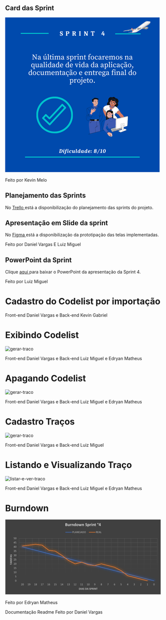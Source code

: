 ## Card das Sprint
  ![card_4](https://github.com/Salitop/HandbookPlane_4ADS-A/blob/Sprint-1/Doc/Cards/Card_4.png)

Feito por Kevin Melo

## Planejamento das Sprints
No <a href='https://trello.com/b/n0Ky9r1p/api-4sem'> Trello </a>
está a disponibilização do planejamento das sprints do projeto.

## Apresentação em Slide da sprint
No <a href='https://www.figma.com/file/KNN1fCOdvzGhXHruUsJOYl/HandBookPlane?node-id=0%3A1'> Figma </a>
está a disponibilização da prototipação das telas implementadas.

Feito por Daniel Vargas E Luiz Miguel

## PowerPoint da Sprint
Clique <a href='https://github.com/Salitop/HandbookPlane_4ADS-A/blob/Sprint-3/Doc/Apresentação/ApresentacaoSprint3-HBP.pptx'> aqui </a>
para baixar o PowerPoint da apresentação da Sprint 4.

Feito por Luiz Miguel

# Cadastro do Codelist por importação


Front-end Daniel Vargas e Back-end Kevin Gabriel

# Exibindo Codelist

![gerar-traco](https://media4.giphy.com/media/SESNnEzgsxI1ReLe0Q/giphy.gif)

Front-end Daniel Vargas e Back-end Luiz Miguel e Edryan Matheus

# Apagando Codelist

![gerar-traco](https://media2.giphy.com/media/TptiE2q4LXzpt8aTPf/giphy.gif?cid=790b76113211abe1dd1ce8d68f5a488f0d17c5078050aa9f&rid=giphy.gif&ct=g)

Front-end Daniel Vargas e Back-end Luiz Miguel e Edryan Matheus

# Cadastro Traços

![gerar-traco](https://media3.giphy.com/media/I2WaEzFx2wHC9HlkH4/giphy.gif?cid=790b761119f605b95b1ed4de8c07d8757dbf7b297317403d&rid=giphy.gif&ct=g)

Front-end Daniel Vargas e Back-end Luiz Miguel 

# Listando e Visualizando Traço

![listar-e-ver-traco](https://media4.giphy.com/media/GgrYOQZTyTLV8k8B9E/giphy.gif)

Front-end Daniel Vargas e Back-end Luiz Miguel e Edryan Matheus

# Burndown
![burndown-sprint3](https://github.com/Salitop/HandbookPlane_4ADS-A/blob/Sprint-4/Doc/Burndown/BURNDOWN_SPRINT_4.png)

Feito por Edryan Matheus

Documentação Readme Feito por Daniel Vargas
